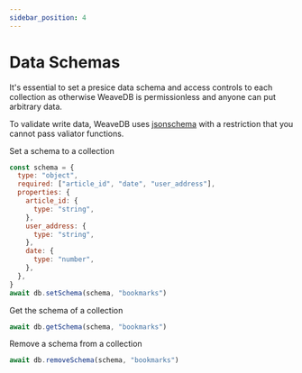 ```yaml
---
sidebar_position: 4
---
```

# Data Schemas

It's essential to set a presice data schema and access controls to each collection as otherwise WeaveDB is permissionless and anyone can put arbitrary data.

To validate write data, WeaveDB uses [jsonschema](https://github.com/tdegrunt/jsonschema) with a restriction that you cannot pass valiator functions.

Set a schema to a collection

```js
const schema = {
  type: "object",
  required: ["article_id", "date", "user_address"],
  properties: {
    article_id: {
      type: "string",
    },
    user_address: {
      type: "string",
    },
    date: {
      type: "number",
    },
  },
}
await db.setSchema(schema, "bookmarks")
```

Get the schema of a collection

```js
await db.getSchema(schema, "bookmarks")
```

Remove a schema from a collection

```js
await db.removeSchema(schema, "bookmarks")
```
